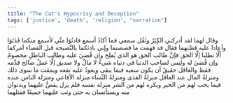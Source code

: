```yaml
---
title: "The Cat's Hypocrisy and Deception"
tags: ['justice', 'death', 'religion', "narration"]
---
```


 وقال لهما لقد أدركني الكِبَرُ وثَقُل سمعي فما أكادُ أسمع فادنُوَا منِّي لأسمع منكما فَدَنَوَا وأعادا عليه قصَّتهما فقال قد فهمت ما قصصتما وإني بادئكما بالنَّصيحة قبل القضاء آمركما ألَّا تطلبا إلَّا الحق فإنَّ طالب الحق هو الذي يُفلِح وإن قُضيَ عليه وطالب الباطلِ مخصومٌ وإن قُضيَ له وليس لصاحب الدنيا في دنياه شيءٌ لا مالٌ ولا صديق إلَّا عملٌ صالح قدَّمه فقط والعاقل حقيقٌ أن يكون سعيه فيما يبقى ويعودُ عليه نفعه ويمقت ما سوى ذلك ومنزلةُ المال عند العاقل منزلةُ القذى ومنزلةُ النِّساء منزلة الأفاعي ومنزلة الناس عنده  فيما يحب لهم من الخير ويكره لهم من الشر  منزلة نفسه فلم يزل يقصُّ عليهما ويدنوان منه ويستأنسان به حتى وثب عليهما جميعًا فقتلهما
